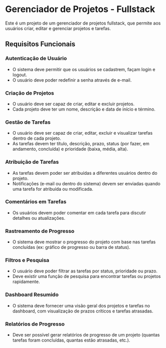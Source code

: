 # Gerenciador de Projetos - Fullstack

Este é um projeto de um gerenciador de projetos fullstack, que permite aos usuários criar, editar e gerenciar projetos e tarefas.

## Requisitos Funcionais

### Autenticação de Usuário

- O sistema deve permitir que os usuários se cadastrem, façam login e logout.
- O usuário deve poder redefinir a senha através de e-mail.

### Criação de Projetos

- O usuário deve ser capaz de criar, editar e excluir projetos.
- Cada projeto deve ter um nome, descrição e data de início e término.

### Gestão de Tarefas

- O usuário deve ser capaz de criar, editar, excluir e visualizar tarefas dentro de cada projeto.
- As tarefas devem ter título, descrição, prazo, status (por fazer, em andamento, concluída) e prioridade (baixa, média, alta).

### Atribuição de Tarefas

- As tarefas devem poder ser atribuídas a diferentes usuários dentro do projeto.
- Notificações (e-mail ou dentro do sistema) devem ser enviadas quando uma tarefa for atribuída ou modificada.

### Comentários em Tarefas

- Os usuários devem poder comentar em cada tarefa para discutir detalhes ou atualizações.

### Rastreamento de Progresso

- O sistema deve mostrar o progresso do projeto com base nas tarefas concluídas (ex: gráfico de progresso ou barra de status).

### Filtros e Pesquisa

- O usuário deve poder filtrar as tarefas por status, prioridade ou prazo.
- Deve existir uma função de pesquisa para encontrar tarefas ou projetos rapidamente.

### Dashboard Resumido

- O sistema deve fornecer uma visão geral dos projetos e tarefas no dashboard, com visualização de prazos críticos e tarefas atrasadas.

### Relatórios de Progresso

- Deve ser possível gerar relatórios de progresso de um projeto (quantas tarefas foram concluídas, quantas estão atrasadas, etc.).
